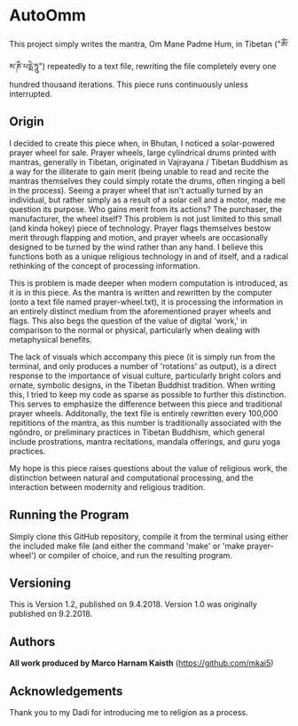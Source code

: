 # AutoOmm

This project simply writes the mantra, Om Mane Padme Hum, in Tibetan ("ཨོཾ་མ་ཎི་པདྨེ་ཧཱུ") repeatedly to a text file, rewriting the file completely every one hundred thousand iterations. This piece runs continuously unless interrupted.

## Origin

I decided to create this piece when, in Bhutan, I noticed a solar-powered prayer wheel for sale. Prayer wheels, large cylindrical drums printed with mantras, generally in Tibetan, originated in Vajrayana / Tibetan Buddhism as a way for the illiterate to gain merit (being unable to read and recite the mantras themselves they could simply rotate the drums, often ringing a bell in the process). Seeing a prayer wheel that isn't actually turned by an individual, but rather simply as a result of a solar cell and a motor, made me question its purpose. Who gains merit from its actions? The purchaser, the manufacturer, the wheel itself? This problem is not just limited to this small (and kinda hokey) piece of technology. Prayer flags themselves bestow merit through flapping and motion, and prayer wheels are occasionally designed to be turned by the wind rather than any hand. I believe this functions both as a unique religious technology in and of itself, and a radical rethinking of the concept of processing information.

This is problem is made deeper when modern computation is introduced, as it is in this piece. As the mantra is written and rewritten by the computer (onto a text file named prayer-wheel.txt), it is processing the information in an entirely distinct medium from the aforementioned prayer wheels and flags. This also begs the question of the value of digital 'work,' in comparison to the normal or physical, particularly when dealing with metaphysical benefits.

The lack of visuals which accompany this piece (it is simply run from the terminal, and only produces a number of 'rotations' as output), is a direct response to the importance of visual culture, particularly bright colors and ornate, symbolic designs, in the Tibetan Buddhist tradition. When writing this, I tried to keep my code as sparse as possible to further this distinction. This serves to emphasize the difference between this piece and traditional prayer wheels. Additonally, the text file is entirely rewritten every 100,000 repititions of the mantra, as this number is traditionally associated with the ngöndro, or preliminary practices in Tibetan Buddhism, which general include prostrations, mantra recitations, mandala offerings, and guru yoga practices.

My hope is this piece raises questions about the value of religious work, the distinction between natural and computational processing, and the interaction between modernity and religious tradition.

## Running the Program

Simply clone this GitHub repository, compile it from the terminal using either the included make file (and either the command 'make' or 'make prayer-wheel') or compiler of choice, and run the resulting program.

## Versioning

This is Version 1.2, published on 9.4.2018.
Version 1.0 was originally published on 9.2.2018.

## Authors

**All work produced by Marco Harnam Kaisth**
(https://github.com/mkai5)

## Acknowledgements

Thank you to my Dadi for introducing me to religion as a process.
